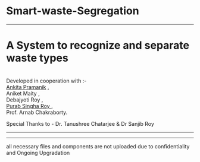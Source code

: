 # Smart-waste-Segregation
<HTML >
  <style="background:#EEEDEA">
<hr>
<H1>A System to recognize and separate waste types</H1>
<br>
Developed in cooperation with :- <br> <a href=https://github.com/Exploretech-ankita> Ankita Pramanik</a>  ,<br> Aniket Maity ,<br> Debajyoti Roy ,<br> <a href=https://github.com/psroy007>Purab Singha Roy </a> , <br> Prof. Arnab Chakraborty.
<br>
  
Special Thanks to - Dr. Tanushree Chatarjee & Dr Sanjib Roy

<hr>
<hr>
all necessary files and components are not uploaded due to confidentiality and Ongoing Upgradation
</style>
</HTML>
